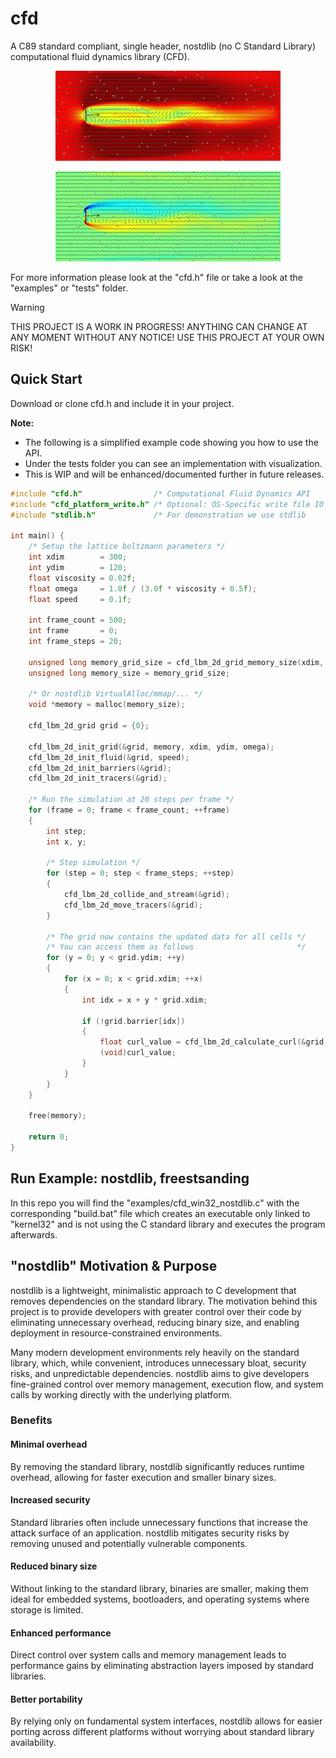 # cfd
A C89 standard compliant, single header, nostdlib (no C Standard Library) computational fluid dynamics library (CFD).

<p align="center">
<a href="https://github.com/nickscha/cfd"><img src="assets/cfd.gif"></a>
</p>
<p align="center">
<a href="https://github.com/nickscha/cfd"><img src="assets/cfd_curl.gif"></a>
</p>

For more information please look at the "cfd.h" file or take a look at the "examples" or "tests" folder.

> [!WARNING]
> THIS PROJECT IS A WORK IN PROGRESS! ANYTHING CAN CHANGE AT ANY MOMENT WITHOUT ANY NOTICE! USE THIS PROJECT AT YOUR OWN RISK!

## Quick Start

Download or clone cfd.h and include it in your project.

**Note:** 
- The following is a simplified example code showing you how to use the API. 
- Under the tests folder you can see an implementation with visualization.
- This is WIP and will be enhanced/documented further in future releases.

```C
#include "cfd.h"                /* Computational Fluid Dynamics API        */
#include "cfd_platform_write.h" /* Optional: OS-Specific write file IO API */
#include "stdlib.h"             /* For demonstration we use stdlib         */

int main() {
    /* Setup the lattice boltzmann parameters */
    int xdim        = 300;
    int ydim        = 120;
    float viscosity = 0.02f;
    float omega     = 1.0f / (3.0f * viscosity + 0.5f);
    float speed     = 0.1f;

    int frame_count = 500;
    int frame       = 0;
    int frame_steps = 20;

    unsigned long memory_grid_size = cfd_lbm_2d_grid_memory_size(xdim, ydim);
    unsigned long memory_size = memory_grid_size;
    
    /* Or nostdlib VirtualAlloc/mmap/... */
    void *memory = malloc(memory_size);

    cfd_lbm_2d_grid grid = {0};

    cfd_lbm_2d_init_grid(&grid, memory, xdim, ydim, omega);
    cfd_lbm_2d_init_fluid(&grid, speed);
    cfd_lbm_2d_init_barriers(&grid);
    cfd_lbm_2d_init_tracers(&grid);

    /* Run the simulation at 20 steps per frame */
    for (frame = 0; frame < frame_count; ++frame)
    {
        int step;
        int x, y;

        /* Step simulation */
        for (step = 0; step < frame_steps; ++step)
        {
            cfd_lbm_2d_collide_and_stream(&grid);
            cfd_lbm_2d_move_tracers(&grid);
        }

        /* The grid now contains the updated data for all cells */
        /* You can access them as follows                       */
        for (y = 0; y < grid.ydim; ++y)
        {
            for (x = 0; x < grid.xdim; ++x)
            {
                int idx = x + y * grid.xdim;

                if (!grid.barrier[idx])
                {
                    float curl_value = cfd_lbm_2d_calculate_curl(&grid, x, y);
                    (void)curl_value;
                }
            }
        }
    }

    free(memory);

    return 0;
}
```

## Run Example: nostdlib, freestsanding

In this repo you will find the "examples/cfd_win32_nostdlib.c" with the corresponding "build.bat" file which
creates an executable only linked to "kernel32" and is not using the C standard library and executes the program afterwards.

## "nostdlib" Motivation & Purpose

nostdlib is a lightweight, minimalistic approach to C development that removes dependencies on the standard library. The motivation behind this project is to provide developers with greater control over their code by eliminating unnecessary overhead, reducing binary size, and enabling deployment in resource-constrained environments.

Many modern development environments rely heavily on the standard library, which, while convenient, introduces unnecessary bloat, security risks, and unpredictable dependencies. nostdlib aims to give developers fine-grained control over memory management, execution flow, and system calls by working directly with the underlying platform.

### Benefits

#### Minimal overhead
By removing the standard library, nostdlib significantly reduces runtime overhead, allowing for faster execution and smaller binary sizes.

#### Increased security
Standard libraries often include unnecessary functions that increase the attack surface of an application. nostdlib mitigates security risks by removing unused and potentially vulnerable components.

#### Reduced binary size
Without linking to the standard library, binaries are smaller, making them ideal for embedded systems, bootloaders, and operating systems where storage is limited.

#### Enhanced performance
Direct control over system calls and memory management leads to performance gains by eliminating abstraction layers imposed by standard libraries.

#### Better portability
By relying only on fundamental system interfaces, nostdlib allows for easier porting across different platforms without worrying about standard library availability.
